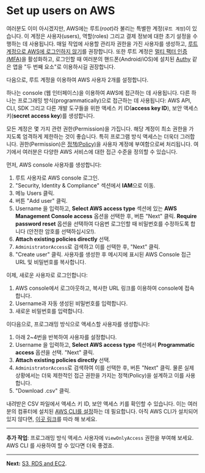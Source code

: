 # Set up users on AWS

여러분도 이미 아시겠지만, AWS에는 루트(_root_)라 불리는 특별한 계정(`루트 계정`)이 있습니다.
이 계정은 사용자(users), 역할(roles) 그리고 결제 정보에 대한 초기 설정을 수행하는 데 사용됩니다. 
매일 작업에 사용할 관리자 권한을 가진 사용자를 생성하고,
[루트 계정으로 AWS에 로그인하지 않기](https://docs.aws.amazon.com/IAM/latest/UserGuide/best-practices.html#create-iam-users)를 권장합니다.
또한 루트 계정은 [멀티 팩터 인증 (MFA)](https://docs.aws.amazon.com/IAM/latest/UserGuide/best-practices.html#create-iam-users)을 활성화하고,
로그인할 때 여러분의 핸드폰(Android/iOS)에 설치된 [Authy](https://authy.com/) 같은 앱을 "두 번째 요소"로 이용하시길 권장합니다.

다음으로, 루트 계정을 이용하여 AWS 사용자 2개를 설정합니다.

하나는 console (웹 인터페이스)을 이용하여 AWS에 접근하는 데 사용됩니다.
다른 하나는 프로그래밍 방식(programmatically)으로 접근하는 데 사용됩니다:
AWS API, CLI, SDK 그리고 다른 개발 도구들을 위한 액세스 키 ID(**access key ID**), 보안 액세스 키(**secret access key**)를 생성합니다.

모든 계정은 몇 가지 관련 권한(Permission)을 가집니다.
해당 계정이 최소 권한을 가지도록 엄격하게 제한하는 것이 좋습니다.
특히 프로그램 방식 액세스는 더욱더 그러합니다.
권한(Permission)은 [정책(Policy)](http://docs.aws.amazon.com/IAM/latest/UserGuide/access_policies.html)을 사용자 계정에 부여함으로써 처리됩니다.
여기에서 여러분은 다양한 AWS 서비스에 대한 접근 수준을 정의할 수 있습니다.

먼저, AWS console 사용자를 생성합니다:

1. 루트 사용자로 AWS console 로그인.
2. "Security, Identity & Compliance" 섹션에서 **IAM**으로 이동.
3. 메뉴 Users 클릭.
4. 버튼 "Add user" 클릭.
5. Username 을 입력하고,
   **Select AWS access type** 섹션에 있는 **AWS Management Console access** 옵션을 선택한 후, 
   버튼 "Next" 클릭.
   **Require password reset** 옵션을 선택하여 다음번 로그인할 때 비밀번호를 수정하도록 합니다 (안전한 암호를 선택하십시오!).
6. **Attach existing policies directly** 선택.
7. `AdministratorAccess`로 검색하고 이를 선택한 후, "Next" 클릭.
8. "Create user" 클릭. 
   사용자를 생성한 후 메시지에 표시된 AWS Console 접근 URL 및 비밀번호를 복사합니다.

이제, 새로운 사용자로 로그인합니다:

1. AWS console에서 로그아웃하고, 복사한 URL 링크를 이용하여 console에 접속합니다.
2. Username과 자동 생성된 비밀번호를 입력합니다.
3. 새로운 비밀번호를 입력합니다.

이다음으로, 프로그래밍 방식으로 액세스할 사용자를 생성합니다:

1. 아래 2~4번을 반복하여 사용자를 설정합니다.
2. Username 을 입력하고, **Select AWS access type** 섹션에서 **Programmatic access** 옵션을 선택.
   "Next" 클릭.
3. **Attach existing policies directly** 선택.
4. `AdministratorAccess`로 검색하여 이를 선택한 후, 버튼 "Next" 클릭. 
   물론 실제 상황에서는 더욱 제한적인 접근 권한을 가지는 정책(Policy)을 설계하고 이를 사용합니다.
5. "Download .csv" 클릭.

내려받은 CSV 파일에서 액세스 키 ID, 보안 액세스 키를 확인할 수 있습니다.
이는 여러분의 컴퓨터에 설치된 [AWS CLI를 설정](http://docs.aws.amazon.com/cli/latest/userguide/cli-chap-getting-started.html)하는 데 필요합니다.
아직 AWS CLI가 설치되어 있지 않다면, [이곳 링크](http://docs.aws.amazon.com/cli/latest/userguide/installing.html)를 따라 해 보세요.

---
**추가 작업**: 프로그래밍 방식 액세스 사용자에 `ViewOnlyAccess` 권한을 부여해 보세요. AWS CLI 를 사용하여 할 수 있다면 더욱 좋겠죠.

---

**Next:** [S3, RDS and EC2](/workshop/s3-web-ec2-api-rds/introduction.md).

